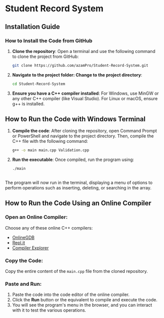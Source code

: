 # Student Record System


## Installation Guide

### How to Install the Code from GitHub

1. **Clone the repository**:
   Open a terminal and use the following command to clone the project from GitHub:

   ```bash
   git clone https://github.com/azamPro/Student-Record-System.git

2. **Navigate to the project folder: Change to the project directory**:

   ```bash
   cd Student-Record-System

3. **Ensure you have a C++ compiler installed**:
For Windows, use MinGW or any other C++ compiler (like Visual Studio). For Linux or macOS, ensure g++ is installed.


## How to Run the Code with Windows Terminal

1. **Compile the code**:
   After cloning the repository, open Command Prompt or PowerShell and navigate to the project directory. Then, compile the C++ file with the following command:

   ```bash
   g++ -o main main.cpp Validation.cpp

2. **Run the executable**:
  Once compiled, run the program using:


   ```bash
   ./main
 

The program will now run in the terminal, displaying a menu of options to perform operations such as inserting, deleting, or searching in the array.

## How to Run the Code Using an Online Compiler

### Open an Online Compiler:
Choose any of these online C++ compilers:

- [OnlineGDB](https://www.onlinegdb.com/)
- [Repl.it](https://replit.com/)
- [Compiler Explorer](https://godbolt.org/)

### Copy the Code:
Copy the entire content of the `main.cpp` file from the cloned repository.

### Paste and Run:

  1. Paste the code into the code editor of the online compiler.
  2. Click the **Run** button or the equivalent to compile and execute the code.
  3. You will see the program's menu in the browser, and you can interact with it to test the various operations.


   

   
